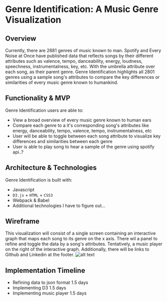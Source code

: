 # Genre Identification: A Music Genre Visualization

## Overview
Currently, there are 2881 genres of music known to man. Spotify and Every Noise at Once have published data that reflects songs by their different attributes such as valence, tempo, danceability, energy, loudness, speechness, instrumentalness, key, etc. With the umbrella attribute over each song, as their parent genre. Genre Identification highlights all 2801 genres using a sample song's attributes to compare the key differences or similarities of every music genre known to humankind.

## Functionality & MVP
Genre Identification users are able to:
* View a broad overview of every music genre known to human ears
* Compare each genre to a it's corresponding song's attributes like energy, danceability, tempo, valence, tempo, instrumentalness, etc
* User will be able to toggle between each song attribute to visualize key differences and similarities between each genre
* User is able to play song to hear a sample of the genre using spotify api..?

## Architecture & Technologies
Genre Identification is built with:
* Javascript
* `D3.js` + `HTML` + `CSS3`
* Webpack & Babel
* Additional technologies I have to figure out...

## Wireframe
This visualization will consist of a single screen containing an interactive graph that maps each song to its genre on the x axis. There wil a panel to refine and toggle the data by a song's attributes. Tentatively, a music player on the right of the interactive graph. Additionally, there will be links to Github and Linkedin at the footer. 
![alt text](https://github.com/chunisama/mapping_genres/blob/master/images/Wireframe.jpg)


## Implementation Timeline
* Refining data to json format 1.5 days
* Implementing D3 1.5 days
* Implementing music player 1.5 days


